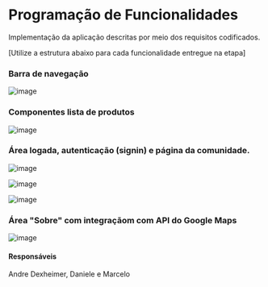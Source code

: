 # Programação de Funcionalidades

Implementação da aplicação descritas por meio dos requisitos codificados. 

[Utilize a estrutura abaixo para cada funcionalidade entregue na etapa]

### Barra de navegação

![image](https://github.com/ICEI-PUC-Minas-PMV-ADS/pmv-ads-2024-1-e1-proj-web-t4-ceramica/assets/29122909/3e5b2884-b280-48ca-a3f4-cdfefb29551a)

### Componentes lista de produtos

![image](https://github.com/ICEI-PUC-Minas-PMV-ADS/pmv-ads-2024-1-e1-proj-web-t4-ceramica/assets/29122909/29e1bb25-4a90-4b0e-947a-fadf0f9e5398)

### Área logada, autenticação (signin) e página da comunidade.

![image](https://github.com/ICEI-PUC-Minas-PMV-ADS/pmv-ads-2024-1-e1-proj-web-t4-ceramica/assets/29122909/8a670ae5-8c4a-4caa-8509-a710def5c363)


![image](https://github.com/ICEI-PUC-Minas-PMV-ADS/pmv-ads-2024-1-e1-proj-web-t4-ceramica/assets/29122909/0e9e476b-9afe-4eb2-b801-4ccfc9f6081b)


![image](https://github.com/ICEI-PUC-Minas-PMV-ADS/pmv-ads-2024-1-e1-proj-web-t4-ceramica/assets/29122909/9dbc7156-159e-4bf5-8b60-fad1efdbd471)

### Área "Sobre" com integraçãom com API do Google Maps

![image](https://github.com/ICEI-PUC-Minas-PMV-ADS/pmv-ads-2024-1-e1-proj-web-t4-ceramica/assets/29122909/f69ceddc-0dfe-4506-b9dd-884222f6572f)



#### Responsáveis

Andre Dexheimer, Daniele e Marcelo


